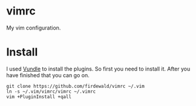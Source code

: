 # vimrc
My vim configuration.
# Install
I used [Vundle](http://github.com/VundleVim/Vundle.Vim) to install the plugins.
So first you need to install it.
After you have finished that you can go on.
```
git clone https://github.com/firdewald/vimrc ~/.vim
ln -s ~/.vim/vimrc/vimrc ~/.vimrc
vim +PluginInstall +qall
```
